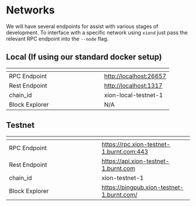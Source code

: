 # Networks

We will have several endpoints for assist with various stages of development. To interface with a specific network using `xiond` just pass the relevant RPC endpoint into the `--node` flag.



## Local (If using our standard docker setup)

<table><thead><tr><th width="245"></th><th></th></tr></thead><tbody><tr><td>RPC Endpoint</td><td><a href="http://localhost:26657">http://localhost:26657</a></td></tr><tr><td>Rest Endpoint</td><td><a href="http://localhost:1317">http://localhost:1317</a></td></tr><tr><td>chain_id</td><td>xion-local-testnet-1</td></tr><tr><td>Block Explorer</td><td>N/A</td></tr></tbody></table>

## Testnet

<table><thead><tr><th width="238"></th><th></th></tr></thead><tbody><tr><td>RPC Endpoint</td><td><a href="https://rpc.xion-testnet-1.burnt.com">https://rpc.xion-testnet-1.burnt.com:443</a></td></tr><tr><td>Rest Endpoint</td><td><a href="https://api.xion-testnet-1.burnt.com">https://api.xion-testnet-1.burnt.com</a></td></tr><tr><td>chain_id</td><td>xion-testnet-1</td></tr><tr><td>Block Explorer</td><td><a href="https://pingpub.xion-testnet-1.burnt.com/">https://pingpub.xion-testnet-1.burnt.com/</a></td></tr></tbody></table>
